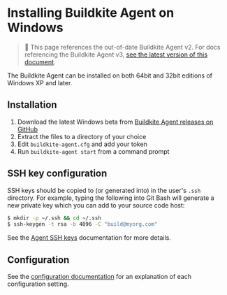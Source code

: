 # Installing Buildkite Agent on Windows

> 🚧 This page references the out-of-date Buildkite Agent v2.
> For docs referencing the Buildkite Agent v3, <a href="/docs/agent/v3/windows">see the latest version of this document</a>.

The Buildkite Agent can be installed on both 64bit and 32bit editions of Windows XP and later.

## Installation

1. Download the latest Windows beta from <a href="https://github.com/buildkite/agent/releases">Buildkite Agent releases on GitHub</a>
2. Extract the files to a directory of your choice
3. Edit `buildkite-agent.cfg` and add your token
4. Run `buildkite-agent start` from a command prompt

## SSH key configuration

SSH keys should be copied to (or generated into) in the user's `.ssh` directory. For example, typing the following into Git Bash will generate a new private key which you can add to your source code host:

```bash
$ mkdir -p ~/.ssh && cd ~/.ssh
$ ssh-keygen -t rsa -b 4096 -C "build@myorg.com"
```

See the [Agent SSH keys](/docs/agent/v2/ssh-keys) documentation for more details.

## Configuration

See the [configuration documentation](/docs/agent/v2/configuration) for an explanation of each configuration setting.
